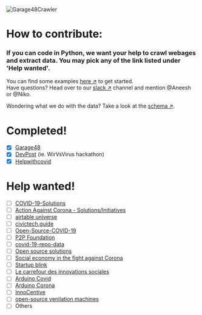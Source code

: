 ![Garage48Crawler](https://github.com/civictechhub/crawlers/workflows/Garage48Crawler/badge.svg?branch=master)

# How to contribute:
### If you can code in Python, we want your help to crawl webages and extract data. You may pick any of the link listed under 'Help wanted'.
You can find some examples [here &#x2197;](https://github.com/civictechhub/crawlers) to get started.</br>
Have questions? Head over to our [slack &#x2197;](https://join.slack.com/t/civictechhub/shared_invite/zt-dlw4duki-LjqG1llwXA8KDodp3x34cg) channel and mention @Aneesh or @Niko.

Wondering what we do with the data? Take a look at the [schema &#x2197;](https://github.com/civictechhub/docs/blob/master/backend/Readme.md).

# Completed!
- [x] [Garage48](garage48)
- [x] [DevPost](devpost) (ie. WirVsVirus hackathon)
- [x] [Helpwithcovid](helpwithcovid)

# Help wanted!
- [ ] [COVID-19-Solutions](https://airtable.com/shrPm5L5I76Djdu9B/tbl6pY6HtSZvSE6rJ)
- [ ] [Action Against Corona - Solutions/Initiatives](https://docs.google.com/spreadsheets/d/1mEJWIuCTpYMEPPKYQEi6CL0NpzHeGHZjF9aWbR2hTo0/edit#gid=1163311600)
- [ ] [airtable universe](https://airtable.com/universe/expAvHxkW4rRwtVab/covid-19-resources-and-projects?explore=true)
- [ ] [civictech.guide](https://civictech.guide/coronavirus/)
- [ ] [Open-Source-COVID-19](http://open-source-covid-19.weileizeng.com/)
- [ ] [P2P Foundation](https://wiki.p2pfoundation.net/Category:Corona_Solidarity_Initiatives)
- [ ] [covid-19-repo-data](https://github.com/github/covid-19-repo-data)
- [ ] [Open source solutions](https://joinup.ec.europa.eu/collection/digital-response-covid-19/open-source-solutions)
- [ ] [Social economy in the fight against Corona](https://webgate.ec.europa.eu/fpfis/wikis/display/SEC/Social+economy+in+the+fight+against+Corona)
- [ ] [Startup blink](https://coronavirus.startupblink.com/)
- [ ] [Le carrefour des innovations sociales](https://www.carrefourdesinnovationssociales.fr/domaines/territoires-engages/)
- [ ] [Arduino Covid](https://create.arduino.cc/projecthub/search?q=COVID)
- [ ] [Arduino Corona](https://create.arduino.cc/projecthub/search?q=Corona)
- [ ] [InnoCentive](https://www.innocentive.com/ar/challenge/browse/filterForm)
- [ ] [open-source venilation machines](https://sites.google.com/view/coronavirus-openkit/coronavirus-ventilation?authuser=0)
- [ ] Others
